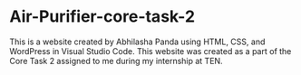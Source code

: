 # Air-Purifier-core-task-2
This is a website created by Abhilasha Panda using HTML, CSS, and WordPress in Visual Studio Code.
This website was created as a part of the Core Task 2 assigned to me during my internship at TEN.

